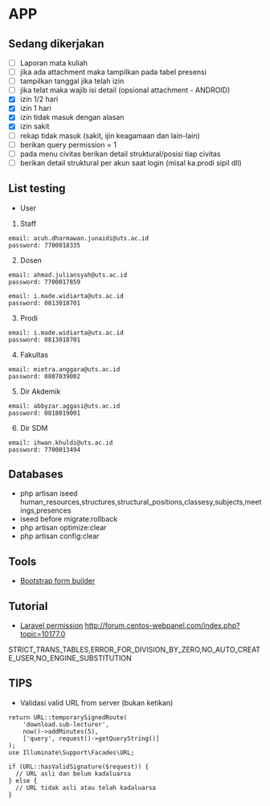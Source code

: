 # APP

## Sedang dikerjakan

-   [ ] Laporan mata kuliah
-   [ ] jika ada attachment maka tampilkan pada tabel presensi
-   [ ] tampilkan tanggal jika telah izin
-   [ ] jika telat maka wajib isi detail (opsional attachment - ANDROID)
-   [x] izin 1/2 hari
-   [x] izin 1 hari
-   [x] izin tidak masuk dengan alasan
-   [x] izin sakit
-   [ ] rekap tidak masuk (sakit, ijin keagamaan dan lain-lain)
-   [ ] berikan query permission = 1
-   [ ] pada menu civitas berikan detail struktural/posisi tiap civitas
-   [ ] berikan detail struktural per akun saat login (misal ka.prodi sipil dll)

## List testing

-   User

1. Staff

```
email: acuh.dharmawan.junaidi@uts.ac.id
password: 7700018335
```

2. Dosen

```
email: ahmad.juliansyah@uts.ac.id
password: 7700017859

email: i.made.widiarta@uts.ac.id
password: 0813018701
```

3. Prodi

```
email: i.made.widiarta@uts.ac.id
password: 0813018701
```

4. Fakultas

```
email: mietra.anggara@uts.ac.id
password: 0807039002
```

5. Dir Akdemik

```
email: abbyzar.aggasi@uts.ac.id
password: 0818019001
```

6. Dir SDM

```
email: ihwan.khuldi@uts.ac.id
password: 7700013494
```

## Databases

-   php artisan iseed human_resources,structures,structural_positions,classesy,subjects,meetings,presences
-   iseed before migrate:rollback
-   php artisan optimize:clear
-   php artisan config:clear

## Tools

-   [Bootstrap form builder](https://startbootstrap.com/sb-form-builder)

## Tutorial

-   [Laravel permission](https://imansugirman.com/menggunakan-laravel-permission-dari-spatie)
    http://forum.centos-webpanel.com/index.php?topic=10177.0

STRICT_TRANS_TABLES,ERROR_FOR_DIVISION_BY_ZERO,NO_AUTO_CREATE_USER,NO_ENGINE_SUBSTITUTION

## TIPS

-   Validasi valid URL from server (bukan ketikan)

```
return URL::temporarySignedRoute(
    'download.sub-lecturer',
    now()->addMinutes(5),
    ['query', request()->getQueryString()]
);
use Illuminate\Support\Facades\URL;

if (URL::hasValidSignature($request)) {
  // URL asli dan belum kadaluarsa
} else {
  // URL tidak asli atau telah kadaluarsa
}
```
